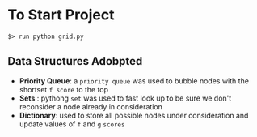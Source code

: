 # To Start Project

```
$> run python grid.py
```

## Data Structures Adobpted

 - **Priority Queue**: a `priority queue` was used to bubble nodes with the shortset `f score` to the top 
 - **Sets** : pythong `set` was used to fast look up to be sure we don't reconsider a node already in consideration
 - **Dictionary**: used to store all possible nodes under consideration and update values of `f` and `g` `scores`
